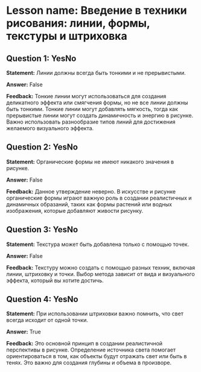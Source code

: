 # Lesson name: Введение в техники рисования: линии, формы, текстуры и штриховка

## Question 1: YesNo

**Statement:** Линии должны всегда быть тонкими и не прерывистыми.

**Answer:** False

**Feedback:**
Тонкие линии могут использоваться для создания деликатного эффекта или смягчения формы, но не все линии должны быть тонкими. Тонкие линии могут добавлять мягкость, тогда как прерывистые линии могут создать динамичность и энергию в рисунке. Важно использовать разнообразие типов линий для достижения желаемого визуального эффекта.


## Question 2: YesNo

**Statement:** Органические формы не имеют никакого значения в рисунке.

**Answer:** False

**Feedback:**
Данное утверждение неверно. В искусстве и рисунке органические формы играют важную роль в создании реалистичных и динамичных образаний, таких как формы растений или водных изображения, которые добавляют живости рисунку.


## Question 3: YesNo

**Statement:** Текстура может быть добавлена только с помощью точек.

**Answer:** False

**Feedback:**
Текстуру можно создать с помощью разных техник, включая линии, штриховку и точки. Выбор метода зависит от вида и визуального эффекта, который вы хотите достичь.


## Question 4: YesNo

**Statement:** При использовании штриховки важно помнить, что свет всегда исходит от одной точки.

**Answer:** True

**Feedback:**
Это основной принцип в создании реалистичной перспективы в рисунке. Определение источника света помогает ориентироваться в том, как объекты будут отражать свет или быть в тенях. Это важно для создания глубины и объема в произворе.

